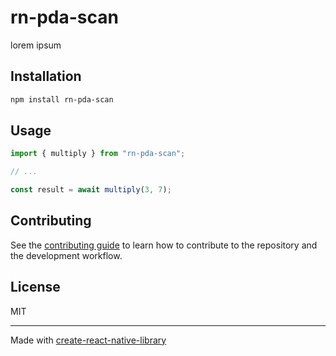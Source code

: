 # rn-pda-scan
lorem ipsum
## Installation

```sh
npm install rn-pda-scan
```

## Usage

```js
import { multiply } from "rn-pda-scan";

// ...

const result = await multiply(3, 7);
```

## Contributing

See the [contributing guide](CONTRIBUTING.md) to learn how to contribute to the repository and the development workflow.

## License

MIT

---

Made with [create-react-native-library](https://github.com/callstack/react-native-builder-bob)

